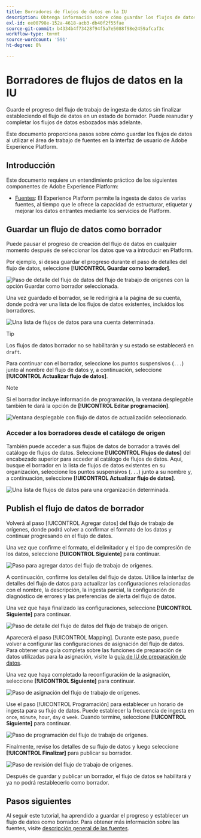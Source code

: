 ```yaml
---
title: Borradores de flujos de datos en la IU
description: Obtenga información sobre cómo guardar los flujos de datos como borrador y publicarlos más adelante, al utilizar el espacio de trabajo de fuentes.
exl-id: ee00798e-152a-4618-acb3-db40f2f55fae
source-git-commit: b4334b4f73428f94f5a7e5088f98e2459afcaf3c
workflow-type: tm+mt
source-wordcount: '591'
ht-degree: 0%

---
```


# Borradores de flujos de datos en la IU

Guarde el progreso del flujo de trabajo de ingesta de datos sin finalizar estableciendo el flujo de datos en un estado de borrador. Puede reanudar y completar los flujos de datos esbozados más adelante.

Este documento proporciona pasos sobre cómo guardar los flujos de datos al utilizar el área de trabajo de fuentes en la interfaz de usuario de Adobe Experience Platform.

## Introducción

Este documento requiere un entendimiento práctico de los siguientes componentes de Adobe Experience Platform:

* [Fuentes](../../home.md): El Experience Platform permite la ingesta de datos de varias fuentes, al tiempo que le ofrece la capacidad de estructurar, etiquetar y mejorar los datos entrantes mediante los servicios de Platform.

## Guardar un flujo de datos como borrador

Puede pausar el progreso de creación del flujo de datos en cualquier momento después de seleccionar los datos que va a introducir en Platform.

Por ejemplo, si desea guardar el progreso durante el paso de detalles del flujo de datos, seleccione **[!UICONTROL Guardar como borrador]**.

![Paso de detalle del flujo de datos del flujo de trabajo de orígenes con la opción Guardar como borrador seleccionada.](../../images/tutorials/draft/save-as-draft.png)

Una vez guardado el borrador, se le redirigirá a la página de su cuenta, donde podrá ver una lista de los flujos de datos existentes, incluidos los borradores.

![Una lista de flujos de datos para una cuenta determinada.](../../images/tutorials/draft/draft-dataflow.png)

>[!TIP]
>
>Los flujos de datos borrador no se habilitarán y su estado se establecerá en `draft`.

Para continuar con el borrador, seleccione los puntos suspensivos (`...`) junto al nombre del flujo de datos y, a continuación, seleccione **[!UICONTROL Actualizar flujo de datos]**.

>[!NOTE]
>
>Si el borrador incluye información de programación, la ventana desplegable también te dará la opción de **[!UICONTROL Editar programación]**.

![Ventana desplegable con flujo de datos de actualización seleccionado.](../../images/tutorials/draft/update-dataflow.png)

### Acceder a los borradores desde el catálogo de origen

También puede acceder a sus flujos de datos de borrador a través del catálogo de flujos de datos. Seleccione **[!UICONTROL Flujos de datos]** del encabezado superior para acceder al catálogo de flujos de datos. Aquí, busque el borrador en la lista de flujos de datos existentes en su organización, seleccione los puntos suspensivos (`...`) junto a su nombre y, a continuación, seleccione **[!UICONTROL Actualizar flujo de datos]**.

![Una lista de flujos de datos para una organización determinada.](../../images/tutorials/draft/catalog-access.png)

## Publish el flujo de datos de borrador

Volverá al paso [!UICONTROL Agregar datos] del flujo de trabajo de orígenes, donde podrá volver a confirmar el formato de los datos y continuar progresando en el flujo de datos.

Una vez que confirme el formato, el delimitador y el tipo de compresión de los datos, seleccione **[!UICONTROL Siguiente]** para continuar.

![Paso para agregar datos del flujo de trabajo de orígenes.](../../images/tutorials/draft/select-data.png)

A continuación, confirme los detalles del flujo de datos. Utilice la interfaz de detalles del flujo de datos para actualizar las configuraciones relacionadas con el nombre, la descripción, la ingesta parcial, la configuración de diagnóstico de errores y las preferencias de alerta del flujo de datos.

Una vez que haya finalizado las configuraciones, seleccione **[!UICONTROL Siguiente]** para continuar.

![Paso de detalle del flujo de datos del flujo de trabajo de origen.](../../images/tutorials/draft/dataflow-detail.png)

Aparecerá el paso [!UICONTROL Mapping]. Durante este paso, puede volver a configurar las configuraciones de asignación del flujo de datos. Para obtener una guía completa sobre las funciones de preparación de datos utilizadas para la asignación, visite la [guía de IU de preparación de datos](../../../data-prep/ui/mapping.md).

Una vez que haya completado la reconfiguración de la asignación, seleccione **[!UICONTROL Siguiente]** para continuar.

![Paso de asignación del flujo de trabajo de orígenes.](../../images/tutorials/draft/mapping.png)

Use el paso [!UICONTROL Programación] para establecer un horario de ingesta para su flujo de datos. Puede establecer la frecuencia de ingesta en `once`, `minute`, `hour`, `day` o `week`. Cuando termine, seleccione **[!UICONTROL Siguiente]** para continuar.

![Paso de programación del flujo de trabajo de orígenes.](../../images/tutorials/draft/scheduling.png)

Finalmente, revise los detalles de su flujo de datos y luego seleccione **[!UICONTROL Finalizar]** para publicar su borrador.

![Paso de revisión del flujo de trabajo de orígenes.](../../images/tutorials/draft/review.png)

Después de guardar y publicar un borrador, el flujo de datos se habilitará y ya no podrá restablecerlo como borrador.

## Pasos siguientes

Al seguir este tutorial, ha aprendido a guardar el progreso y establecer un flujo de datos como borrador. Para obtener más información sobre las fuentes, visite [descripción general de las fuentes](../../home.md).
